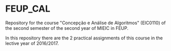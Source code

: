 # FEUP_CAL
Repository for the course "Concepção e Análise de Algoritmos" (EIC0110) of the second semester of the second year of MIEIC in FEUP.

In this repository there are the 2 practical assignments of this course in the lective year of 2016/2017.
